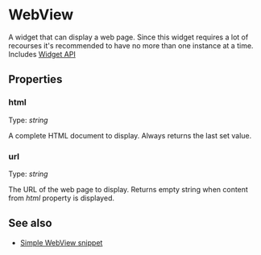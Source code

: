 ---
---
# WebView

A widget that can display a web page. Since this widget requires a lot of recourses it's recommended to have no more than one instance at a time.
Includes [Widget API](Widget.md)

## Properties

### html
Type: *string*

A complete HTML document to display. Always returns the last set value.
### url

Type: *string*

The URL of the web page to display. Returns empty string when content from *html* property is displayed.

## See also

- [Simple WebView snippet](https://github.com/eclipsesource/tabris-js/blob/v1.2.0/snippets/webview/webview.js)
